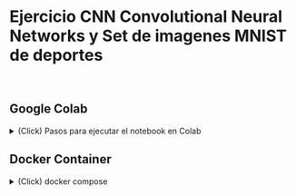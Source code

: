 # Ejercicio CNN Convolutional Neural Networks y Set de imagenes MNIST de deportes
<br/>

## Google Colab
<details>
<summary>(Click) Pasos para ejecutar el notebook en Colab</summary>
<br/>
<img src="./images-readme/3.png" style="display: block; margin-left: auto; margin-right: auto;"/>
<br/>
<img src="./images-readme/1.png" style="display: block; margin-left: auto; margin-right: auto;"/>
<br/>
<img src="./images-readme/2.png" style="display: block; margin-left: auto; margin-right: auto;"/>
<br/>
<img src="./images-readme/4.png" style="display: block; margin-left: auto; margin-right: auto;"/>
<br/>
</details>

## Docker Container
<details>
<summary>(Click) docker compose</summary>
<br/>

### Ejecutar en la raiz del repositorio

<br/>

1. Crear contenedor con Python 3.7.13 para Ejercicio_CNN.ipynb
    ```bash
    docker compose up
    ```

2. Crear contenedor con Python 3.6.12 para Ejercicio_CNN_Guia.ipynb
    ```bash
    docker compose -f ./Ejercicio_CNN_Python3.6.12/docker-compose.yml
    ```
</details>

